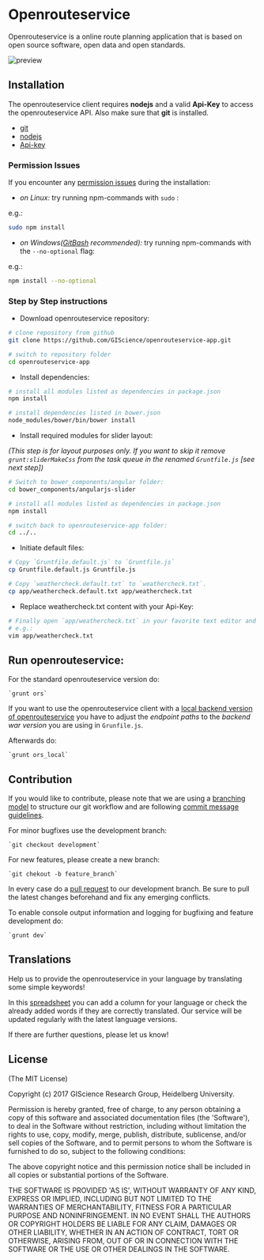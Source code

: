 # Openrouteservice

Openrouteservice is a online route planning application that is based on open source software, open data and open standards.

![preview](https://cloud.githubusercontent.com/assets/10322094/26202903/63ccd808-3bd9-11e7-9a89-f06ad50d583e.png)

## Installation

The openrouteservice client requires **nodejs** and a valid **Api-Key** to access the openrouteservice API. Also make sure that **git** is installed. 

- [git](https://git-scm.com/downloads)
- [nodejs](https://nodejs.org/en/download/package-manager/)
- [Api-key](https://openrouteservice.org/sign-up/)

### Permission Issues
If you encounter any [permission issues](https://github.com/npm/npm/issues/18380) during the installation:

- *on Linux:* try running npm-commands with `sudo` :

e.g.:
```sh
sudo npm install
```
- *on Windows([GitBash](https://gitforwindows.org/) recommended):* try running npm-commands with the `--no-optional` flag:

e.g.:
```sh
npm install --no-optional
```

### Step by Step instructions

- Download openrouteservice repository:
```sh
# clone repository from github
git clone https://github.com/GIScience/openrouteservice-app.git

# switch to repository folder
cd openrouteservice-app
```

- Install dependencies:
```sh
# install all modules listed as dependencies in package.json
npm install

# install dependencies listed in bower.json
node_modules/bower/bin/bower install
```

- Install required modules for slider layout:

*(This step is for layout purposes only. If you want to skip it remove `grunt:sliderMakeCss` from the task queue in the renamed `Gruntfile.js` [see next step])*
```sh
# Switch to bower_components/angular folder:
cd bower_components/angularjs-slider

# install all modules listed as dependencies in package.json
npm install

# switch back to openrouteservice-app folder:
cd ../..
```

- Initiate default files:
```sh
# Copy `Gruntfile.default.js` to `Gruntfile.js`
cp Gruntfile.default.js Gruntfile.js

# Copy `weathercheck.default.txt` to `weathercheck.txt`.
cp app/weathercheck.default.txt app/weathercheck.txt
```

- Replace weathercheck.txt content with your Api-Key:
```sh
# Finally open `app/weathercheck.txt` in your favorite text editor and replace the content with your Token.
# e.g.:
vim app/weathercheck.txt
```

## Run openrouteservice:	

For the standard openrouteservice version do:

	`grunt ors`

If you want to use the openrouteservice client with a [local backend version of openrouteservice](https://github.com/GIScience/openrouteservice) you have to adjust the *endpoint paths* to the *backend war version* you are using in `Grunfile.js`.

Afterwards do:

	`grunt ors_local`

## Contribution

If you would like to contribute, please note that we are using a [branching model](http://nvie.com/posts/a-successful-git-branching-model/) to structure our git workflow and are following [commit message guidelines](https://api.coala.io/en/latest/Developers/Writing_Good_Commits.html).

For minor bugfixes use the development branch:

	`git checkout development`

For new features, please create a new branch:

	`git chekout -b feature_branch`

In every case do a [pull request](https://help.github.com/articles/creating-a-pull-request/) to our development branch. Be sure to pull the latest changes beforehand and fix any emerging conflicts.

To enable console output information and logging for bugfixing and feature development do:

	`grunt dev`

## Translations

Help us to provide the openrouteservice in your language by translating some simple keywords!

In this [spreadsheet](https://docs.google.com/spreadsheets/d/1GzFPlVrqJBmUatfWft7v-vS_tfENGtAy0RHOv_5n3SU/edit#gid=0) you can add a column for your language or check the already added words if they are correctly translated. Our service will be updated regularly with the latest language versions.

If there are further questions, please let us know!

## License

(The MIT License)

Copyright (c) 2017 GIScience Research Group, Heidelberg University.

Permission is hereby granted, free of charge, to any person obtaining a copy of this software and associated documentation files (the 'Software'), to deal in the Software without restriction, including without limitation the rights to use, copy, modify, merge, publish, distribute, sublicense, and/or sell copies of the Software, and to permit persons to whom the Software is furnished to do so, subject to the following conditions:

The above copyright notice and this permission notice shall be included in all copies or substantial portions of the Software.

THE SOFTWARE IS PROVIDED 'AS IS', WITHOUT WARRANTY OF ANY KIND, EXPRESS OR IMPLIED, INCLUDING BUT NOT LIMITED TO THE WARRANTIES OF MERCHANTABILITY, FITNESS FOR A PARTICULAR PURPOSE AND NONINFRINGEMENT. IN NO EVENT SHALL THE AUTHORS OR COPYRIGHT HOLDERS BE LIABLE FOR ANY CLAIM, DAMAGES OR OTHER LIABILITY, WHETHER IN AN ACTION OF CONTRACT, TORT OR OTHERWISE, ARISING FROM, OUT OF OR IN CONNECTION WITH THE SOFTWARE OR THE USE OR OTHER DEALINGS IN THE SOFTWARE.

